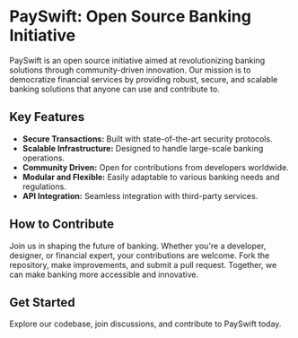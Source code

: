 # PaySwift: Open Source Banking Initiative

PaySwift is an open source initiative aimed at revolutionizing banking solutions through community-driven innovation. Our mission is to democratize financial services by providing robust, secure, and scalable banking solutions that anyone can use and contribute to.

## Key Features

- **Secure Transactions:** Built with state-of-the-art security protocols.
- **Scalable Infrastructure:** Designed to handle large-scale banking operations.
- **Community Driven:** Open for contributions from developers worldwide.
- **Modular and Flexible:** Easily adaptable to various banking needs and regulations.
- **API Integration:** Seamless integration with third-party services.

## How to Contribute

Join us in shaping the future of banking. Whether you're a developer, designer, or financial expert, your contributions are welcome. Fork the repository, make improvements, and submit a pull request. Together, we can make banking more accessible and innovative.

## Get Started

Explore our codebase, join discussions, and contribute to PaySwift today.
